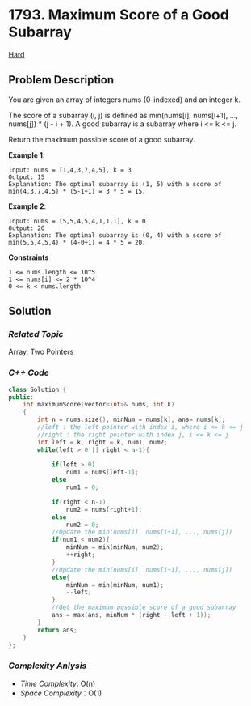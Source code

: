 # 1793. Maximum Score of a Good Subarray
[Hard](https://leetcode.com/problems/maximum-score-of-a-good-subarray/description/)

## Problem Description

You are given an array of integers nums (0-indexed) and an integer k.

The score of a subarray (i, j) is defined as min(nums[i], nums[i+1], ..., nums[j]) * (j - i + 1). A good subarray is a subarray where i <= k <= j.

Return the maximum possible score of a good subarray.

**Example 1**:
```
Input: nums = [1,4,3,7,4,5], k = 3
Output: 15
Explanation: The optimal subarray is (1, 5) with a score of min(4,3,7,4,5) * (5-1+1) = 3 * 5 = 15. 
```
**Example 2**:
```
Input: nums = [5,5,4,5,4,1,1,1], k = 0
Output: 20
Explanation: The optimal subarray is (0, 4) with a score of min(5,5,4,5,4) * (4-0+1) = 4 * 5 = 20.
```

**Constraints**
```
1 <= nums.length <= 10^5
1 <= nums[i] <= 2 * 10^4
0 <= k < nums.length
```

## Solution

### _Related Topic_
   Array, Two Pointers

### _C++ Code_
```cpp
class Solution {
public:
    int maximumScore(vector<int>& nums, int k) 
    {
        int n = nums.size(), minNum = nums[k], ans= nums[k];
        //left : the left pointer with index i, where i <= k <= j
        //right : the right pointer with index j, i <= k <= j
        int left = k, right = k, num1, num2;
        while(left > 0 || right < n-1){
            
            if(left > 0)
                num1 = nums[left-1];
            else
                num1 = 0;

            if(right < n-1)
                num2 = nums[right+1];
            else
                num2 = 0;
            //Update the min(nums[i], nums[i+1], ..., nums[j])
            if(num1 < num2){
                minNum = min(minNum, num2);
                ++right;
            }
            //Update the min(nums[i], nums[i+1], ..., nums[j])
            else{
                minNum = min(minNum, num1);
                --left;
            }
            //Get the maximum possible score of a good subarray
            ans = max(ans, minNum * (right - left + 1));
        }
        return ans;
    }
};
```

### _Complexity Anlysis_
- _Time Complexity_: O(n)
- _Space Complexity_：O(1)
